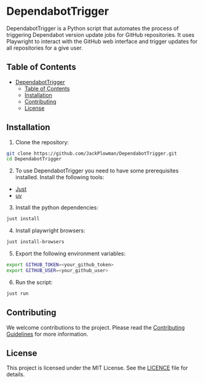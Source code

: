 # DependabotTrigger

DependabotTrigger is a Python script that automates the process of triggering Dependabot version update jobs for GitHub repositories. It uses Playwright to interact with the GitHub web interface and trigger updates for all repositories for a give user.

## Table of Contents

- [DependabotTrigger](#dependabottrigger)
  - [Table of Contents](#table-of-contents)
  - [Installation](#installation)
  - [Contributing](#contributing)
  - [License](#license)

## Installation

1. Clone the repository:

```bash
git clone https://github.com/JackPlowman/DependabotTrigger.git
cd DependabotTrigger
```

2. To use DependabotTrigger you need to have some prerequisites installed. Install the following tools:

- [Just](https://just.systems/man/en/packages.html)
- [uv](https://docs.astral.sh/uv/#installation)

3. Install the python dependencies:

```bash
just install
```

4. Install playwright browsers:

```bash
just install-browsers
```

5. Export the following environment variables:

```bash
export GITHUB_TOKEN=<your_github_token>
export GITHUB_USER=<your_github_user>
```

6. Run the script:

```bash
just run
```

## Contributing

We welcome contributions to the project. Please read the [Contributing Guidelines](docs/CONTRIBUTING.md) for more information.

## License

This project is licensed under the MIT License. See the [LICENCE](LICENCE) file for details.

